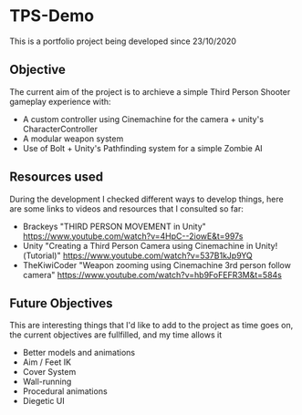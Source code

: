 # TPS-Demo

This is a portfolio project being developed since 23/10/2020

## Objective

The current aim of the project is to archieve a simple Third Person Shooter gameplay experience with:

- A custom controller using Cinemachine for the camera + unity's CharacterController
- A modular weapon system
- Use of Bolt + Unity's Pathfinding system for a simple Zombie AI

## Resources used

During the development I checked different ways to develop things, here are some links to videos and resources that I consulted so far:

- Brackeys "THIRD PERSON MOVEMENT in Unity" https://www.youtube.com/watch?v=4HpC--2iowE&t=997s
- Unity "Creating a Third Person Camera using Cinemachine in Unity!(Tutorial)" https://www.youtube.com/watch?v=537B1kJp9YQ
- TheKiwiCoder "Weapon zooming using Cinemachine 3rd person follow camera" https://www.youtube.com/watch?v=hb9FoFEFR3M&t=584s

## Future Objectives

This are interesting things that I'd like to add to the project as time goes on, the current objectives are fullfilled, and my time allows it

- Better models and animations
- Aim / Feet IK
- Cover System
- Wall-running
- Procedural animations
- Diegetic UI
